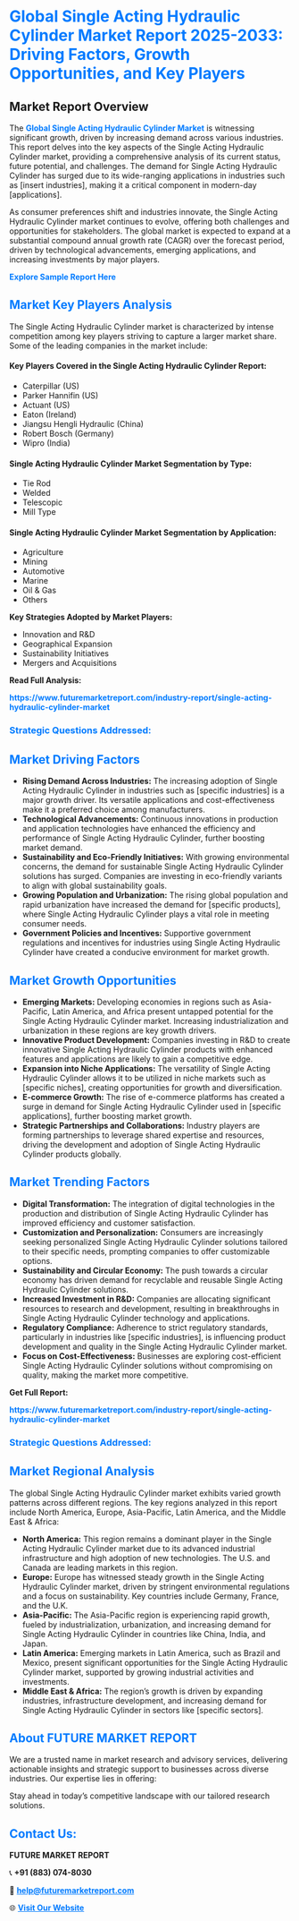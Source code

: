 <h1 style="color: #007BFF;">Global Single Acting Hydraulic Cylinder Market Report 2025-2033: Driving Factors, Growth Opportunities, and Key Players</h1>

<section id="overview">
<h2>Market Report Overview</h2>
<p>The <a href="https://www.futuremarketreport.com/industry-report/single-acting-hydraulic-cylinder-market" style="color: #007BFF; text-decoration: none;"><strong>Global Single Acting Hydraulic Cylinder Market</strong></a> is witnessing significant growth, driven by increasing demand across various industries. This report delves into the key aspects of the Single Acting Hydraulic Cylinder market, providing a comprehensive analysis of its current status, future potential, and challenges. The demand for Single Acting Hydraulic Cylinder has surged due to its wide-ranging applications in industries such as [insert industries], making it a critical component in modern-day [applications].</p>
<p>As consumer preferences shift and industries innovate, the Single Acting Hydraulic Cylinder market continues to evolve, offering both challenges and opportunities for stakeholders. The global market is expected to expand at a substantial compound annual growth rate (CAGR) over the forecast period, driven by technological advancements, emerging applications, and increasing investments by major players.</p>
</section>

<section id="overview">
<p><a href="https://www.futuremarketreport.com/request-sample/reportId=53517" style="color: #007BFF; text-decoration: none;"><strong>Explore Sample Report Here</strong></a></p>
</section>

<section id="key-players">
<h2 style="color: #007BFF;">Market Key Players Analysis</h2>
<p>The Single Acting Hydraulic Cylinder market is characterized by intense competition among key players striving to capture a larger market share. Some of the leading companies in the market include:</p>
<h4>Key Players Covered in the Single Acting Hydraulic Cylinder Report:</h4>
<ul><li>Caterpillar (US)</li><li>Parker Hannifin (US)</li><li>Actuant (US)</li><li>Eaton (Ireland)</li><li>Jiangsu Hengli Hydraulic (China)</li><li>Robert Bosch (Germany)</li><li>Wipro (India)</li></ul>
<h4>Single Acting Hydraulic Cylinder Market Segmentation by Type:</h4>
<ul><li>Tie Rod</li><li>Welded</li><li>Telescopic</li><li>Mill Type</li></ul>

<h4>Single Acting Hydraulic Cylinder Market Segmentation by Application:</h4>
<ul><li>Agriculture</li><li>Mining</li><li>Automotive</li><li>Marine</li><li>Oil &amp; Gas</li><li>Others</li></ul>
<p><strong>Key Strategies Adopted by Market Players:</strong></p>
<ul>
<li>Innovation and R&D</li>
<li>Geographical Expansion</li>
<li>Sustainability Initiatives</li>
<li>Mergers and Acquisitions</li>
</ul>
</section>

<section>
<p><strong>Read Full Analysis: </strong></p><a href="https://www.futuremarketreport.com/industry-report/single-acting-hydraulic-cylinder-market" style="color: #007BFF; text-decoration: none;"><strong>https://www.futuremarketreport.com/industry-report/single-acting-hydraulic-cylinder-market</strong></a>
<h3 style="color: #007BFF;">Strategic Questions Addressed:</h3>
</section>

<section id="driving-factors">
<h2 style="color: #007BFF;">Market Driving Factors</h2>
<ul>
<li><strong>Rising Demand Across Industries:</strong> The increasing adoption of Single Acting Hydraulic Cylinder in industries such as [specific industries] is a major growth driver. Its versatile applications and cost-effectiveness make it a preferred choice among manufacturers.</li>
<li><strong>Technological Advancements:</strong> Continuous innovations in production and application technologies have enhanced the efficiency and performance of Single Acting Hydraulic Cylinder, further boosting market demand.</li>
<li><strong>Sustainability and Eco-Friendly Initiatives:</strong> With growing environmental concerns, the demand for sustainable Single Acting Hydraulic Cylinder solutions has surged. Companies are investing in eco-friendly variants to align with global sustainability goals.</li>
<li><strong>Growing Population and Urbanization:</strong> The rising global population and rapid urbanization have increased the demand for [specific products], where Single Acting Hydraulic Cylinder plays a vital role in meeting consumer needs.</li>
<li><strong>Government Policies and Incentives:</strong> Supportive government regulations and incentives for industries using Single Acting Hydraulic Cylinder have created a conducive environment for market growth.</li>
</ul>
</section>

<section id="growth-opportunities">
<h2 style="color: #007BFF;">Market Growth Opportunities</h2>
<ul>
<li><strong>Emerging Markets:</strong> Developing economies in regions such as Asia-Pacific, Latin America, and Africa present untapped potential for the Single Acting Hydraulic Cylinder market. Increasing industrialization and urbanization in these regions are key growth drivers.</li>
<li><strong>Innovative Product Development:</strong> Companies investing in R&D to create innovative Single Acting Hydraulic Cylinder products with enhanced features and applications are likely to gain a competitive edge.</li>
<li><strong>Expansion into Niche Applications:</strong> The versatility of Single Acting Hydraulic Cylinder allows it to be utilized in niche markets such as [specific niches], creating opportunities for growth and diversification.</li>
<li><strong>E-commerce Growth:</strong> The rise of e-commerce platforms has created a surge in demand for Single Acting Hydraulic Cylinder used in [specific applications], further boosting market growth.</li>
<li><strong>Strategic Partnerships and Collaborations:</strong> Industry players are forming partnerships to leverage shared expertise and resources, driving the development and adoption of Single Acting Hydraulic Cylinder products globally.</li>
</ul>
</section>

<section id="trending-factors">
<h2 style="color: #007BFF;">Market Trending Factors</h2>
<ul>
<li><strong>Digital Transformation:</strong> The integration of digital technologies in the production and distribution of Single Acting Hydraulic Cylinder has improved efficiency and customer satisfaction.</li>
<li><strong>Customization and Personalization:</strong> Consumers are increasingly seeking personalized Single Acting Hydraulic Cylinder solutions tailored to their specific needs, prompting companies to offer customizable options.</li>
<li><strong>Sustainability and Circular Economy:</strong> The push towards a circular economy has driven demand for recyclable and reusable Single Acting Hydraulic Cylinder solutions.</li>
<li><strong>Increased Investment in R&D:</strong> Companies are allocating significant resources to research and development, resulting in breakthroughs in Single Acting Hydraulic Cylinder technology and applications.</li>
<li><strong>Regulatory Compliance:</strong> Adherence to strict regulatory standards, particularly in industries like [specific industries], is influencing product development and quality in the Single Acting Hydraulic Cylinder market.</li>
<li><strong>Focus on Cost-Effectiveness:</strong> Businesses are exploring cost-efficient Single Acting Hydraulic Cylinder solutions without compromising on quality, making the market more competitive.</li>
</ul>
</section>

<section>
<p><strong>Get Full Report: </strong></p><a href="https://www.futuremarketreport.com/industry-report/single-acting-hydraulic-cylinder-market" style="color: #007BFF; text-decoration: none;"><strong>https://www.futuremarketreport.com/industry-report/single-acting-hydraulic-cylinder-market</strong></a>
<h3 style="color: #007BFF;">Strategic Questions Addressed:</h3>
</section>


<section id="regional-analysis">
<h2 style="color: #007BFF;">Market Regional Analysis</h2>
<p>The global Single Acting Hydraulic Cylinder market exhibits varied growth patterns across different regions. The key regions analyzed in this report include North America, Europe, Asia-Pacific, Latin America, and the Middle East & Africa:</p>
<ul>
<li><strong>North America:</strong> This region remains a dominant player in the Single Acting Hydraulic Cylinder market due to its advanced industrial infrastructure and high adoption of new technologies. The U.S. and Canada are leading markets in this region.</li>
<li><strong>Europe:</strong> Europe has witnessed steady growth in the Single Acting Hydraulic Cylinder market, driven by stringent environmental regulations and a focus on sustainability. Key countries include Germany, France, and the U.K.</li>
<li><strong>Asia-Pacific:</strong> The Asia-Pacific region is experiencing rapid growth, fueled by industrialization, urbanization, and increasing demand for Single Acting Hydraulic Cylinder in countries like China, India, and Japan.</li>
<li><strong>Latin America:</strong> Emerging markets in Latin America, such as Brazil and Mexico, present significant opportunities for the Single Acting Hydraulic Cylinder market, supported by growing industrial activities and investments.</li>
<li><strong>Middle East & Africa:</strong> The region’s growth is driven by expanding industries, infrastructure development, and increasing demand for Single Acting Hydraulic Cylinder in sectors like [specific sectors].</li>
</ul>
</section>

<footer>
<h2 style="color: #007BFF;">About FUTURE MARKET REPORT</h2>
<p>We are a trusted name in market research and advisory services, delivering actionable insights and strategic support to businesses across diverse industries. Our expertise lies in offering:</p>

<p>Stay ahead in today’s competitive landscape with our tailored research solutions.</p>

<h2 style="color: #007BFF;">Contact Us:</h2>
<p><strong>FUTURE MARKET REPORT</strong></p>
<p>📞 <strong>+91 (883) 074-8030</strong></p>
<p>📧 <strong><a href="mailto:help@futuremarketreport.com" style="color: #007BFF;">help@futuremarketreport.com</a></strong></p>
<p>🌐 <strong><a href="https://www.futuremarketreport.com/" style="color: #007BFF;">Visit Our Website</a></strong></p>
</footer>